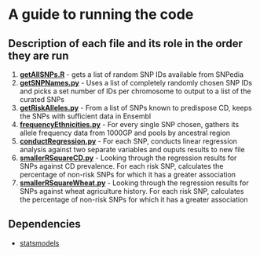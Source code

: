 # A guide to running the code
## Description of each file and its role in the order they are run

1. [**getAllSNPs.R**](/getAllSNPs.R) - gets a list of random SNP IDs available from SNPedia
2. [**getSNPNames.py**](/getSNPNames.py) - Uses a list of completely randomly chosen SNP IDs and picks a set number of IDs per chromosome to output to a list of the curated SNPs
3. [**getRiskAlleles.py**](/getRiskAlleles.py) - From a list of SNPs known to predispose CD, keeps the SNPs with sufficient data in Ensembl
4. [**frequencyEthnicities.py**](/frequencyEthnicities.py) - For every single SNP chosen, gathers its allele frequency data from 1000GP and pools by ancestral region
5. [**conductRegression.py**](/conductRegression.py) - For each SNP, conducts linear regression analysis against two separate variables and ouputs results to new file
6. [**smallerRSquareCD.py**](/smallerRSquareCD.py) - Looking through the regression results for SNPs against CD prevalence. For each risk SNP, calculates the percentage of non-risk SNPs for which it has a greater association
7. [**smallerRSquareWheat.py**](/smallerRSquareWheat.py) - Looking through the regression results for SNPs against wheat agriculture history. For each risk SNP, calculates the percentage of non-risk SNPs for which it has a greater association

## Dependencies
- [statsmodels](https://www.statsmodels.org/stable/index.html#)
